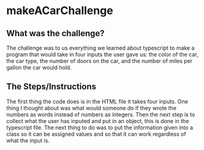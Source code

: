 # makeACarChallenge
## What was the challenge?
The challenge was to us everything we learned about typescript to make a program that would take in four inputs the user gave us: the color of the car, the car type, the number of doors on the car, and the number of miles per gallon the car would hold.
## The Steps/Instructions
The first thing the code does is in the HTML file it takes four inputs. One thing I thought about was what would someone do if they wrote the numbers as words instead of numbers as integers. Then the next step is to collect what the user has inputed and put in an object, this is done in the typescript file. The next thing to do was to put the information given into a class so it can be assigned values and so that it can work regardless of what the input is.
